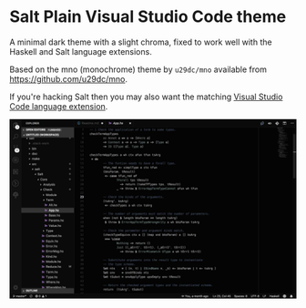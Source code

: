 # Salt Plain Visual Studio Code theme

A minimal dark theme with a slight chroma, fixed to work well with the Haskell and Salt language extensions.

Based on the mno (monochrome) theme by `u29dc/mno` available from https://github.com/u29dc/mno.

If you're hacking Salt then you may also want the matching [Visual Studio Code language extension](https://github.com/discus-lang/salt-vscode).


![Salt Plain Dark Example](doc/salt-plain-dark.jpg)